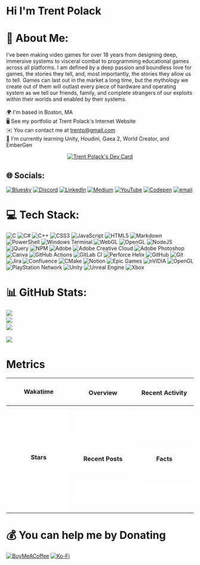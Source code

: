 Hi I'm Trent Polack
=====================================================================================================================================
# 💫 About Me:
I’ve been making video games for over 18 years from designing deep, immersive systems to visceral combat to programming educational games across all platforms. I am defined by a deep passion and boundless love for games, the stories they tell, and, most importantly, the stories they allow us to tell. Games can last out in the market a long time, but the mythology we create out of them will outlast every piece of hardware and operating system as we tell our friends, family, and complete strangers of our exploits within their worlds and enabled by their systems.<br><br>🌍 I'm based in Boston, MA<br>🖥️ See my portfolio at Trent Polack's Internet Website<br>✉️ You can contact me at trentp@gmail.com<br>🧠 I'm currently learning Unity, Houdini, Gaea 2, World Creator, and EmberGen

<p align="center"><a href="https://app.daily.dev/trentpolack"><img src="https://api.daily.dev/devcards/v2/0uiq8Cx2JxrMnKBVJ2sSk.png?r=6gq&type=wide" width="652" alt="Trent Polack's Dev Card"/></a></p>

## 🌐 Socials:
[![Bluesky](https://img.shields.io/badge/bluesky-0285FF?style=for-the-badge&logo=bluesky&logoColor=%23FFFFFF)](https://bsky.app/profile/trentpolack) [![Discord](https://img.shields.io/badge/Discord-%237289DA.svg?logo=discord&logoColor=white)](https://discord.gg/mittense) [![LinkedIn](https://img.shields.io/badge/LinkedIn-%230077B5.svg?logo=linkedin&logoColor=white)](https://linkedin.com/in/trentpolack) [![Medium](https://img.shields.io/badge/Medium-12100E?logo=medium&logoColor=white)](https://medium.com/@trentpolack) [![YouTube](https://img.shields.io/badge/YouTube-%23FF0000.svg?logo=YouTube&logoColor=white)](https://youtube.com/@TrentPolack) [![Codepen](https://img.shields.io/badge/Codepen-000000?logo=codepen&logoColor=white)](https://codepen.io/mittense) [![email](https://img.shields.io/badge/Email-D14836?logo=gmail&logoColor=white)](mailto:trentp@gmail.com) 

# 💻 Tech Stack:
![C](https://img.shields.io/badge/c-%2300599C.svg?style=for-the-badge&logo=c&logoColor=white) ![C#](https://img.shields.io/badge/c%23-%23239120.svg?style=for-the-badge&logo=csharp&logoColor=white) ![C++](https://img.shields.io/badge/c++-%2300599C.svg?style=for-the-badge&logo=c%2B%2B&logoColor=white) ![CSS3](https://img.shields.io/badge/css3-%231572B6.svg?style=for-the-badge&logo=css3&logoColor=white) ![JavaScript](https://img.shields.io/badge/javascript-%23323330.svg?style=for-the-badge&logo=javascript&logoColor=%23F7DF1E) ![HTML5](https://img.shields.io/badge/html5-%23E34F26.svg?style=for-the-badge&logo=html5&logoColor=white) ![Markdown](https://img.shields.io/badge/markdown-%23000000.svg?style=for-the-badge&logo=markdown&logoColor=white) ![PowerShell](https://img.shields.io/badge/PowerShell-%235391FE.svg?style=for-the-badge&logo=powershell&logoColor=white) ![Windows Terminal](https://img.shields.io/badge/Windows%20Terminal-%234D4D4D.svg?style=for-the-badge&logo=windows-terminal&logoColor=white) ![WebGL](https://img.shields.io/badge/WebGL-990000?logo=webgl&logoColor=white&style=for-the-badge) ![OpenGL](https://img.shields.io/badge/OpenGL-%23FFFFFF.svg?style=for-the-badge&logo=opengl) ![NodeJS](https://img.shields.io/badge/node.js-6DA55F?style=for-the-badge&logo=node.js&logoColor=white) ![jQuery](https://img.shields.io/badge/jquery-%230769AD.svg?style=for-the-badge&logo=jquery&logoColor=white) ![NPM](https://img.shields.io/badge/NPM-%23CB3837.svg?style=for-the-badge&logo=npm&logoColor=white) ![Adobe](https://img.shields.io/badge/adobe-%23FF0000.svg?style=for-the-badge&logo=adobe&logoColor=white) ![Adobe Creative Cloud](https://img.shields.io/badge/Adobe%20Creative%20Cloud-DA1F26.svg?style=for-the-badge&logo=Adobe%20Creative%20Cloud&logoColor=white) ![Adobe Photoshop](https://img.shields.io/badge/adobe%20photoshop-%2331A8FF.svg?style=for-the-badge&logo=adobe%20photoshop&logoColor=white) ![Canva](https://img.shields.io/badge/Canva-%2300C4CC.svg?style=for-the-badge&logo=Canva&logoColor=white) ![GitHub Actions](https://img.shields.io/badge/github%20actions-%232671E5.svg?style=for-the-badge&logo=githubactions&logoColor=white) ![GitLab CI](https://img.shields.io/badge/gitlab%20CI-%23181717.svg?style=for-the-badge&logo=gitlab&logoColor=white) ![Perforce Helix](https://img.shields.io/badge/-PERFORCE%20HELIX-404040?style=for-the-badge&logo=Perforce&logoColor=white) ![GitHub](https://img.shields.io/badge/github-%23121011.svg?style=for-the-badge&logo=github&logoColor=white) ![Git](https://img.shields.io/badge/git-%23F05033.svg?style=for-the-badge&logo=git&logoColor=white) ![Jira](https://img.shields.io/badge/jira-%230A0FFF.svg?style=for-the-badge&logo=jira&logoColor=white) ![Confluence](https://img.shields.io/badge/confluence-%23172BF4.svg?style=for-the-badge&logo=confluence&logoColor=white) ![CMake](https://img.shields.io/badge/CMake-%23008FBA.svg?style=for-the-badge&logo=cmake&logoColor=white) ![Notion](https://img.shields.io/badge/Notion-%23000000.svg?style=for-the-badge&logo=notion&logoColor=white) ![Epic Games](https://img.shields.io/badge/epicgames-%23313131.svg?style=for-the-badge&logo=epicgames&logoColor=white) ![nVIDIA](https://img.shields.io/badge/nVIDIA-%2376B900.svg?style=for-the-badge&logo=nVIDIA&logoColor=white) ![OpenGL](https://img.shields.io/badge/OpenGL-white?logo=OpenGL&style=for-the-badge) ![PlayStation Network](https://img.shields.io/badge/PSN-%230070D1.svg?style=for-the-badge&logo=Playstation&logoColor=white) ![Unity](https://img.shields.io/badge/unity-%23000000.svg?style=for-the-badge&logo=unity&logoColor=white) ![Unreal Engine](https://img.shields.io/badge/unrealengine-%23313131.svg?style=for-the-badge&logo=unrealengine&logoColor=white) ![Xbox](https://img.shields.io/badge/xbox-%23107C10.svg?style=for-the-badge&logo=xbox&logoColor=white)

# 📊 GitHub Stats:
![](https://github-readme-stats.vercel.app/api?username=trentpolack&theme=dark&hide_border=false&include_all_commits=true&count_private=true)<br/>
![](https://nirzak-streak-stats.vercel.app/?user=trentpolack&theme=dark&hide_border=false)<br/>
![](https://github-readme-stats.vercel.app/api/top-langs/?username=trentpolack&theme=dark&hide_border=false&include_all_commits=true&count_private=true&layout=compact)

[![](https://visitcount.itsvg.in/api?id=trentpolack&icon=0&color=7)](https://visitcount.itsvg.in)

# Metrics
| <h3>Wakatime<h3> | <h3>Overview</h3> | <h3>Recent Activity</h3>
| :---: | :---: | :---: |
![Wakatime Over the Last Week.](Output/metrics_wakatime.svg) | ![User Overview.](Output/metrics_overview.svg) | ![Recent general Github activity.](Output/metrics_activity.svg)
| <h3>Stars<h3> | <h3>Recent Posts</h3> | <h3>Facts</h3>
![Recently starred repositories.](Output/metrics_stars.svg) | ![Recent blog posts.](Output/metrics_rss.svg) | ![Mildly Interesting Facts.](Output/metrics_facts.svg)

# 💰 You can help me by Donating
[![BuyMeACoffee](https://img.shields.io/badge/Buy%20Me%20a%20Coffee-ffdd00?style=for-the-badge&logo=buy-me-a-coffee&logoColor=black)](https://buymeacoffee.com/trentpolack) [![Ko-Fi](https://img.shields.io/badge/Ko--fi-F16061?style=for-the-badge&logo=ko-fi&logoColor=white)](https://ko-fi.com/trentpolack) 
  
<!-- Proudly created with GPRM ( https://gprm.itsvg.in ) -->
